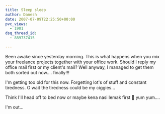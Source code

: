 ```yaml
---
title: Sleep sleep
author: Danesh
date: 2007-07-09T22:25:50+00:00
pvc_views:
  - 1901
dsq_thread_id:
  - 889737415

---
```

Been awake since yesterday morning. This is what happens when you mix your freelance projects together with your office work. Should I reply my office mail first or my client's mail? Well anyway, I managed to get them both sorted out now.... finally!!!

I'm getting too old for this now. Forgetting lot's of stuff and constant tiredness. O wait the tiredness could be my ciggies...

Think I'll head off to bed now or maybe kena nasi lemak first 🙂 yum yum....

I'm out...